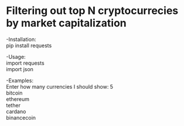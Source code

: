 # Filtering out top N cryptocurrecies by market capitalization
-Installation: <br>
pip install requests

-Usage: <br>
import requests <br>
import json

-Examples: <br>
Enter how many currencies I should show: 5 <br>
bitcoin <br>
ethereum <br> 
tether <br>
cardano <br>
binancecoin <br>
